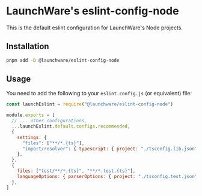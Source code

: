 # LaunchWare's eslint-config-node

This is the default eslint configuration for LaunchWare's Node projects.

## Installation

```bash
pnpm add -D @launchware/eslint-config-node
```

## Usage

You need to add the following to your `eslint.config.js` (or equivalent) file:

```javascript
const launchEslint = require("@launchware/eslint-config-node")

module.exports = [
  // ... other configurations,
  ...launchEslint.default.configs.recommended,
  {
    settings: {
      "files": ["**/*.{ts}"],
      "import/resolver": { typescript: { project: "./tsconfig.lib.json" } },
    },
  },
  {
    files: ["test/**/*.{ts}", "**/*.test.{ts}"],
    languageOptions: { parserOptions: { project: "./tsconfig.test.json" } },
  },
]
```
